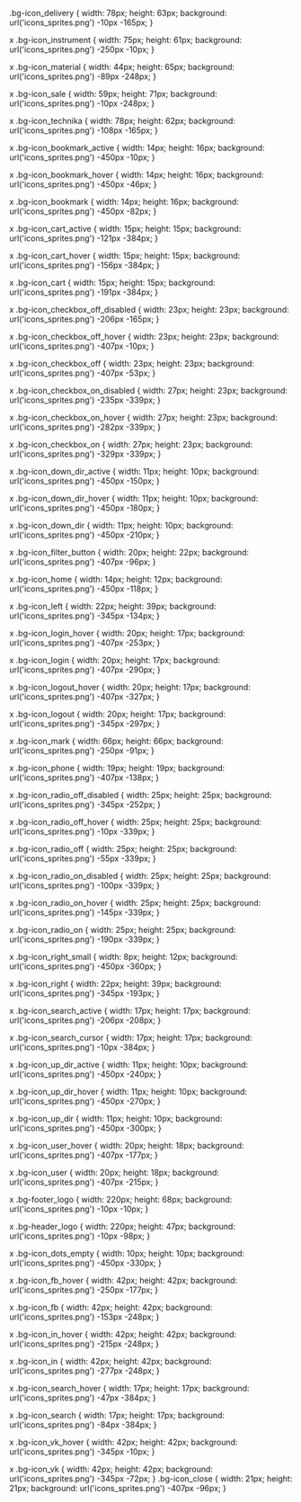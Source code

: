 .bg-icon_delivery {
    width: 78px; height: 63px;
    background: url('icons_sprites.png') -10px -165px;
}

x
.bg-icon_instrument {
    width: 75px; height: 61px;
    background: url('icons_sprites.png') -250px -10px;
}

x
.bg-icon_material {
    width: 44px; height: 65px;
    background: url('icons_sprites.png') -89px -248px;
}

x
.bg-icon_sale {
    width: 59px; height: 71px;
    background: url('icons_sprites.png') -10px -248px;
}

x
.bg-icon_technika {
    width: 78px; height: 62px;
    background: url('icons_sprites.png') -108px -165px;
}

x
.bg-icon_bookmark_active {
    width: 14px; height: 16px;
    background: url('icons_sprites.png') -450px -10px;
}

x
.bg-icon_bookmark_hover {
    width: 14px; height: 16px;
    background: url('icons_sprites.png') -450px -46px;
}

x
.bg-icon_bookmark {
    width: 14px; height: 16px;
    background: url('icons_sprites.png') -450px -82px;
}

x
.bg-icon_cart_active {
    width: 15px; height: 15px;
    background: url('icons_sprites.png') -121px -384px;
}

x
.bg-icon_cart_hover {
    width: 15px; height: 15px;
    background: url('icons_sprites.png') -156px -384px;
}

x
.bg-icon_cart {
    width: 15px; height: 15px;
    background: url('icons_sprites.png') -191px -384px;
}

x
.bg-icon_checkbox_off_disabled {
    width: 23px; height: 23px;
    background: url('icons_sprites.png') -206px -165px;
}

x
.bg-icon_checkbox_off_hover {
    width: 23px; height: 23px;
    background: url('icons_sprites.png') -407px -10px;
}

x
.bg-icon_checkbox_off {
    width: 23px; height: 23px;
    background: url('icons_sprites.png') -407px -53px;
}

x
.bg-icon_checkbox_on_disabled {
    width: 27px; height: 23px;
    background: url('icons_sprites.png') -235px -339px;
}

x
.bg-icon_checkbox_on_hover {
    width: 27px; height: 23px;
    background: url('icons_sprites.png') -282px -339px;
}

x
.bg-icon_checkbox_on {
    width: 27px; height: 23px;
    background: url('icons_sprites.png') -329px -339px;
}

x
.bg-icon_down_dir_active {
    width: 11px; height: 10px;
    background: url('icons_sprites.png') -450px -150px;
}

x
.bg-icon_down_dir_hover {
    width: 11px; height: 10px;
    background: url('icons_sprites.png') -450px -180px;
}

x
.bg-icon_down_dir {
    width: 11px; height: 10px;
    background: url('icons_sprites.png') -450px -210px;
}

x
.bg-icon_filter_button {
    width: 20px; height: 22px;
    background: url('icons_sprites.png') -407px -96px;
}

x
.bg-icon_home {
    width: 14px; height: 12px;
    background: url('icons_sprites.png') -450px -118px;
}

x
.bg-icon_left {
    width: 22px; height: 39px;
    background: url('icons_sprites.png') -345px -134px;
}

x
.bg-icon_login_hover {
    width: 20px; height: 17px;
    background: url('icons_sprites.png') -407px -253px;
}

x
.bg-icon_login {
    width: 20px; height: 17px;
    background: url('icons_sprites.png') -407px -290px;
}

x
.bg-icon_logout_hover {
    width: 20px; height: 17px;
    background: url('icons_sprites.png') -407px -327px;
}

x
.bg-icon_logout {
    width: 20px; height: 17px;
    background: url('icons_sprites.png') -345px -297px;
}

x
.bg-icon_mark {
    width: 66px; height: 66px;
    background: url('icons_sprites.png') -250px -91px;
}

x
.bg-icon_phone {
    width: 19px; height: 19px;
    background: url('icons_sprites.png') -407px -138px;
}

x
.bg-icon_radio_off_disabled {
    width: 25px; height: 25px;
    background: url('icons_sprites.png') -345px -252px;
}

x
.bg-icon_radio_off_hover {
    width: 25px; height: 25px;
    background: url('icons_sprites.png') -10px -339px;
}

x
.bg-icon_radio_off {
    width: 25px; height: 25px;
    background: url('icons_sprites.png') -55px -339px;
}

x
.bg-icon_radio_on_disabled {
    width: 25px; height: 25px;
    background: url('icons_sprites.png') -100px -339px;
}

x
.bg-icon_radio_on_hover {
    width: 25px; height: 25px;
    background: url('icons_sprites.png') -145px -339px;
}

x
.bg-icon_radio_on {
    width: 25px; height: 25px;
    background: url('icons_sprites.png') -190px -339px;
}

x
.bg-icon_right_small {
    width: 8px; height: 12px;
    background: url('icons_sprites.png') -450px -360px;
}

x
.bg-icon_right {
    width: 22px; height: 39px;
    background: url('icons_sprites.png') -345px -193px;
}

x
.bg-icon_search_active {
    width: 17px; height: 17px;
    background: url('icons_sprites.png') -206px -208px;
}

x
.bg-icon_search_cursor {
    width: 17px; height: 17px;
    background: url('icons_sprites.png') -10px -384px;
}

x
.bg-icon_up_dir_active {
    width: 11px; height: 10px;
    background: url('icons_sprites.png') -450px -240px;
}

x
.bg-icon_up_dir_hover {
    width: 11px; height: 10px;
    background: url('icons_sprites.png') -450px -270px;
}

x
.bg-icon_up_dir {
    width: 11px; height: 10px;
    background: url('icons_sprites.png') -450px -300px;
}

x
.bg-icon_user_hover {
    width: 20px; height: 18px;
    background: url('icons_sprites.png') -407px -177px;
}

x
.bg-icon_user {
    width: 20px; height: 18px;
    background: url('icons_sprites.png') -407px -215px;
}

x
.bg-footer_logo {
    width: 220px; height: 68px;
    background: url('icons_sprites.png') -10px -10px;
}

x
.bg-header_logo {
    width: 220px; height: 47px;
    background: url('icons_sprites.png') -10px -98px;
}

x
.bg-icon_dots_empty {
    width: 10px; height: 10px;
    background: url('icons_sprites.png') -450px -330px;
}

x
.bg-icon_fb_hover {
    width: 42px; height: 42px;
    background: url('icons_sprites.png') -250px -177px;
}

x
.bg-icon_fb {
    width: 42px; height: 42px;
    background: url('icons_sprites.png') -153px -248px;
}

x
.bg-icon_in_hover {
    width: 42px; height: 42px;
    background: url('icons_sprites.png') -215px -248px;
}

x
.bg-icon_in {
    width: 42px; height: 42px;
    background: url('icons_sprites.png') -277px -248px;
}

x
.bg-icon_search_hover {
    width: 17px; height: 17px;
    background: url('icons_sprites.png') -47px -384px;
}

x
.bg-icon_search {
    width: 17px; height: 17px;
    background: url('icons_sprites.png') -84px -384px;
}

x
.bg-icon_vk_hover {
    width: 42px; height: 42px;
    background: url('icons_sprites.png') -345px -10px;
}

x
.bg-icon_vk {
    width: 42px; height: 42px;
    background: url('icons_sprites.png') -345px -72px;
}
.bg-icon_close {
    width: 21px; height: 21px;
    background: url('icons_sprites.png') -407px -96px;
}
